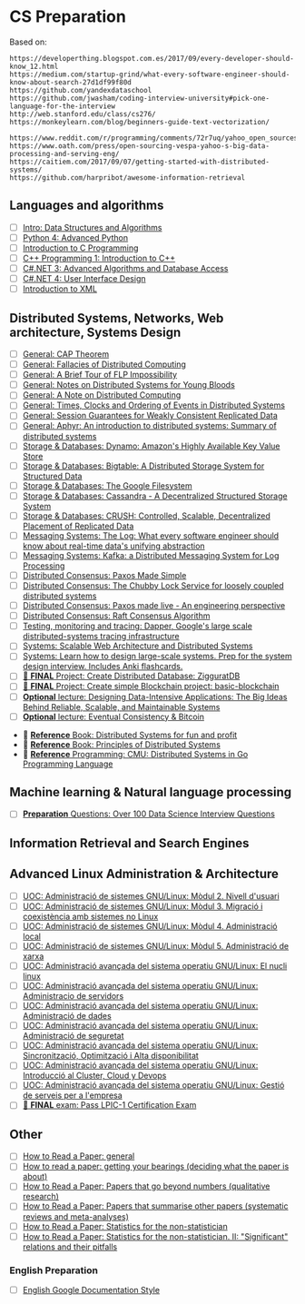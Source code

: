 # CS Preparation

Based on:
```
https://developerthing.blogspot.com.es/2017/09/every-developer-should-know_12.html
https://medium.com/startup-grind/what-every-software-engineer-should-know-about-search-27d1df99f80d
https://github.com/yandexdataschool
https://github.com/jwasham/coding-interview-university#pick-one-language-for-the-interview
http://web.stanford.edu/class/cs276/
https://monkeylearn.com/blog/beginners-guide-text-vectorization/

https://www.reddit.com/r/programming/comments/72r7uq/yahoo_open_sources_its_search_engine_vespa/
https://www.oath.com/press/open-sourcing-vespa-yahoo-s-big-data-processing-and-serving-eng/
https://caitiem.com/2017/09/07/getting-started-with-distributed-systems/
https://github.com/harpribot/awesome-information-retrieval

```
  
## Languages and algorithms

- [ ] [Intro: Data Structures and Algorithms](http://archive.oreilly.com/oreillyschool/courses/data-structures-algorithms/index.html)
- [ ] [Python 4: Advanced Python](http://archive.oreilly.com/oreillyschool/courses/Python4/index.html)
- [ ] [Introduction to C Programming](http://archive.oreilly.com/oreillyschool/courses/c/index.html)
- [ ] [C++ Programming 1: Introduction to C++](http://archive.oreilly.com/oreillyschool/courses/cplusplus1/index.html)
- [ ] [C#.NET 3: Advanced Algorithms and Database Access](http://archive.oreilly.com/oreillyschool/courses/csharp3/index.html)
- [ ] [C#.NET 4: User Interface Design](http://archive.oreilly.com/oreillyschool/courses/csharp4/index.html)
- [ ] [Introduction to XML](http://archive.oreilly.com/oreillyschool/courses/introxml/index.html)

## Distributed Systems, Networks, Web architecture, Systems Design
- [ ] [General: CAP Theorem](http://ksat.me/a-plain-english-introduction-to-cap-theorem/)
- [ ] [General: Fallacies of Distributed Computing](https://en.wikipedia.org/wiki/Fallacies_of_distributed_computing)
- [ ] [General: A Brief Tour of FLP Impossibility](http://the-paper-trail.org/blog/a-brief-tour-of-flp-impossibility/)
- [ ] [General: Notes on Distributed Systems for Young Bloods](https://www.somethingsimilar.com/2013/01/14/notes-on-distributed-systems-for-young-bloods/)
- [ ] [General: A Note on Distributed Computing](http://citeseerx.ist.psu.edu/viewdoc/download?doi=10.1.1.41.7628&rep=rep1&type=pdf)
- [ ] [General: Times, Clocks and Ordering of Events in Distributed Systems](https://www.microsoft.com/en-us/research/publication/time-clocks-ordering-events-distributed-system/?from=http%3A%2F%2Fresearch.microsoft.com%2Fen-us%2Fum%2Fpeople%2Flamport%2Fpubs%2Ftime-clocks.pdf)
- [ ] [General: Session Guarantees for Weakly Consistent Replicated Data](http://www.cs.utexas.edu/~dahlin/Classes/GradOS/papers/SessionGuaranteesPDIS.pdf)
- [ ] [General: Aphyr: An introduction to distributed systems: Summary of distributed systems](https://github.com/aphyr/distsys-class)
- [ ] [Storage & Databases: Dynamo: Amazon's Highly Available Key Value Store](http://bnrg.eecs.berkeley.edu/~randy/Courses/CS294.F07/Dynamo.pdf)
- [ ] [Storage & Databases: Bigtable: A Distributed Storage System for Structured Data](http://static.googleusercontent.com/media/research.google.com/en//archive/bigtable-osdi06.pdf)
- [ ] [Storage & Databases: The Google Filesystem](http://static.googleusercontent.com/media/research.google.com/en/us/archive/gfs-sosp2003.pdf)
- [ ] [Storage & Databases: Cassandra - A Decentralized Structured Storage System](http://citeseerx.ist.psu.edu/viewdoc/download?doi=10.1.1.161.6751&rep=rep1&type=pdf)
- [ ] [Storage & Databases: CRUSH: Controlled, Scalable, Decentralized Placement of Replicated Data](https://www.ssrc.ucsc.edu/Papers/weil-sc06.pdf)
- [ ] [Messaging Systems: The Log: What every software engineer should know about real-time data's unifying abstraction](https://engineering.linkedin.com/distributed-systems/log-what-every-software-engineer-should-know-about-real-time-datas-unifying)
- [ ] [Messaging Systems: Kafka: a Distributed Messaging System for Log Processing](http://notes.stephenholiday.com/Kafka.pdf)
- [ ] [Distributed Consensus: Paxos Made Simple](https://www.microsoft.com/en-us/research/publication/paxos-made-simple/?from=http%3A%2F%2Fresearch.microsoft.com%2Fen-us%2Fum%2Fpeople%2Flamport%2Fpubs%2Fpaxos-simple.pdf)
- [ ] [Distributed Consensus: The Chubby Lock Service for loosely coupled distributed systems](http://static.googleusercontent.com/media/research.google.com/en//archive/chubby-osdi06.pdf)
- [ ] [Distributed Consensus: Paxos made live - An engineering perspective](https://research.google.com/archive/paxos_made_live.html)
- [ ] [Distributed Consensus: Raft Consensus Algorithm](https://raft.github.io/)
- [ ] [Testing, monitoring and tracing: Dapper, Google's large scale distributed-systems tracing infrastructure](http://static.googleusercontent.com/media/research.google.com/en//pubs/archive/36356.pdf) 
- [ ] [Systems: Scalable Web Architecture and Distributed Systems](http://www.aosabook.org/en/distsys.html)
- [ ] [Systems: Learn how to design large-scale systems. Prep for the system design interview. Includes Anki flashcards.](https://github.com/donnemartin/system-design-primer)
- [ ] [:punch: **FINAL** Project: Create Distributed Database: ZigguratDB](https://github.com/jepemo/zigguratdb)
- [ ] [:punch: **FINAL** Project: Create simple Blockchain project: basic-blockchain](https://github.com/jepemo/basic-blockchain)
- [ ] [**Optional** lecture: Designing Data-Intensive Applications: The Big Ideas Behind Reliable, Scalable, and Maintainable Systems](https://www.amazon.es/Designing-Data-Intensive-Applications-Reliable-Maintainable/dp/1449373321/ref=sr_1_1?ie=UTF8&qid=1507386946&sr=8-1&keywords=Designing+Data-Intensive+Applications%3A+The+Big+Ideas+Behind+Reliable%2C+Scalable%2C+and+Maintainable+Systems)
- [ ] [**Optional** lecture: Eventual Consistency & Bitcoin](https://disco.ethz.ch/courses/podc_allstars/lecture/chapter20.pdf)
- :closed_book: [**Reference** Book: Distributed Systems for fun and profit](http://book.mixu.net/distsys/)
- :closed_book: [**Reference** Book: Principles of Distributed Systems](https://disco.ethz.ch/courses/podc_allstars/lecture/podc.pdf)
- :closed_book: [**Reference** Programming:  CMU: Distributed Systems in Go Programming Language](http://www.cs.cmu.edu/~dga/15-440/F12/syllabus.html)

## Machine learning & Natural language processing

- [ ] [**Preparation** Questions: Over 100 Data Science Interview Questions](http://www.learndatasci.com/data-science-interview-questions)

## Information Retrieval and Search Engines

## Advanced Linux Administration & Architecture
- [ ] [UOC: Administració de sistemes GNU/Linux: Mòdul 2. Nivell d'usuari](http://openaccess.uoc.edu/webapps/o2/bitstream/10609/60687/2/Administraci%C3%B3%20de%20sistemes%20GNU_Linux_M%C3%B2dul2_Nivell%20d%27usuari.pdf)
- [ ] [UOC: Administració de sistemes GNU/Linux: Mòdul 3. Migració i coexistència amb sistemes no Linux](http://openaccess.uoc.edu/webapps/o2/bitstream/10609/60687/3/Administraci%C3%B3%20de%20sistemes%20GNU_Linux_M%C3%B2dul3_Migraci%C3%B3%20i%20coexist%C3%A8ncia%20amb%20sistemes%20no%20Linux.pdf)
- [ ] [UOC: Administració de sistemes GNU/Linux: Mòdul 4. Administració local](http://openaccess.uoc.edu/webapps/o2/bitstream/10609/60687/4/Administraci%C3%B3%20de%20sistemes%20GNU_Linux_M%C3%B2dul4_Administraci%C3%B3%20local.pdf)
- [ ] [UOC: Administració de sistemes GNU/Linux: Mòdul 5. Administració de xarxa](http://openaccess.uoc.edu/webapps/o2/bitstream/10609/60687/5/Administraci%C3%B3%20de%20sistemes%20GNU_Linux_M%C3%B2dul5_Administraci%C3%B3%20de%20xarxa.pdf)
- [ ] [UOC: Administració avançada del sistema operatiu GNU/Linux: El nucli linux](http://openaccess.uoc.edu/webapps/o2/bitstream/10609/60685/1/Administraci%C3%B3%20avan%C3%A7ada%20del%20sistema%20operatiu%20GNU_Linux_M%C3%B2dul1_El%20nucli%20Linux.pdf)
- [ ] [UOC: Administració avançada del sistema operatiu GNU/Linux: Administracio de servidors](http://openaccess.uoc.edu/webapps/o2/bitstream/10609/60685/2/Administraci%C3%B3%20avan%C3%A7ada%20del%20sistema%20operatiu%20GNU_Linux_M%C3%B2dul2_Administraci%C3%B3%20de%20servidors.pdf)
- [ ] [UOC: Administració avançada del sistema operatiu GNU/Linux: Administració de dades](http://openaccess.uoc.edu/webapps/o2/bitstream/10609/60685/3/Administraci%C3%B3%20avan%C3%A7ada%20del%20sistema%20operatiu%20GNU_Linux_M%C3%B2dul3_Administraci%C3%B3%20de%20dades.pdf)
- [ ] [UOC: Administració avançada del sistema operatiu GNU/Linux: Administració de seguretat](http://openaccess.uoc.edu/webapps/o2/bitstream/10609/60685/4/Administraci%C3%B3%20avan%C3%A7ada%20del%20sistema%20operatiu%20GNU_Linux_M%C3%B2dul4_Administraci%C3%B3%20de%20seguretat.pdf)
- [ ] [UOC: Administració avançada del sistema operatiu GNU/Linux: Sincronització, Optimització i Alta disponibilitat](http://openaccess.uoc.edu/webapps/o2/bitstream/10609/60685/5/Administraci%C3%B3%20avan%C3%A7ada%20del%20sistema%20operatiu%20GNU_Linux_M%C3%B2dul5_Sintonitzaci%C3%B3%2c%20optimitzaci%C3%B3%20i%20alta%20disponibilitat.pdf)
- [ ] [UOC: Administració avançada del sistema operatiu GNU/Linux: Introducció al Cluster, Cloud y Devops](http://openaccess.uoc.edu/webapps/o2/bitstream/10609/60685/6/Administraci%C3%B3%20avan%C3%A7ada%20del%20sistema%20operatiu%20GNU_Linux_M%C3%B2dul6_Introducci%C3%B3%20a%20Cl%C3%BAster%2c%20Cloud%20i%20DevOps.pdf)
- [ ] [UOC: Administració avançada del sistema operatiu GNU/Linux: Gestió de serveis per a l'empresa](http://openaccess.uoc.edu/webapps/o2/bitstream/10609/60685/7/Administraci%C3%B3%20avan%C3%A7ada%20del%20sistema%20operatiu%20GNU_Linux_M%C3%B2dul7_Gesti%C3%B3%20de%20serveis%20per%20a%20l%27empresa.pdf)
- [ ] [:punch: **FINAL** exam: Pass LPIC-1 Certification Exam](http://www.lpi.org/our-certifications/lpic-1-overview?gclid=Cj0KCQjw9uHOBRDtARIsALtCa95vWMzPnL2g2LLcFOI1qoIgZ4SidDxnRG8O6AG-aeJdxwq8lP34s_YaApKPEALw_wcB)

## Other
- [ ] [How to Read a Paper: general](http://ccr.sigcomm.org/online/files/p83-keshavA.pdf)
- [ ] [How to read a paper: getting your bearings (deciding what the paper is about)](http://www.bmj.com/content/315/7102/243.full?ijkey=jNSEJgxehHAWQ&keytype=ref&siteid=bmjjournals)
- [ ] [How to Read a Paper: Papers that go beyond numbers (qualitative research)](http://www.bmj.com/content/315/7110/740.full?ijkey=Wkk2DwA2b9JpM&keytype=ref&siteid=bmjjournals)
- [ ] [How to Read a Paper: Papers that summarise other papers (systematic reviews and meta-analyses)](http://www.bmj.com/content/315/7109/672.full?ijkey=i4KrZYjNSaatI&keytype=ref&siteid=bmjjournals)
- [ ] [How to Read a Paper: Statistics for the non-statistician](http://www.bmj.com/content/315/7104/364.full?ijkey=612sZ7DoIiv7k&keytype=ref&siteid=bmjjournals)
- [ ] [How to Read a Paper: Statistics for the non-statistician. II: "Significant" relations and their pitfalls ](http://www.bmj.com/content/315/7105/422.full?ijkey=2zTSk1805z8AI&keytype=ref&siteid=bmjjournals)

### English Preparation
- [ ] [English Google Documentation Style](https://developers.google.com/style/)


